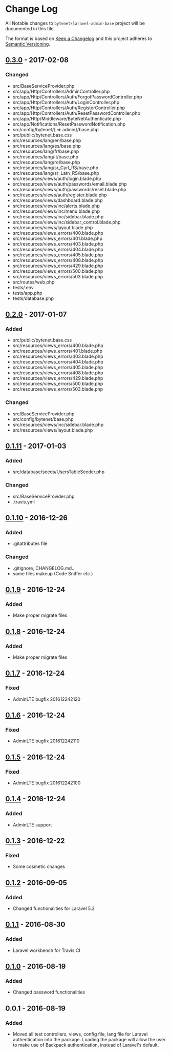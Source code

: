 # Change Log

All Notable changes to `bytenet\laravel-admin-base` project will be documented in this file.


The format is based on [Keep a Changelog](http://keepachangelog.com/) and this project adheres to [Semantic Versioning](http://semver.org/).


## [0.3.0] - 2017-02-08
### Changed
- src/BaseServiceProvider.php
- src/app/Http/Controllers/AdminController.php
- src/app/Http/Controllers/Auth/ForgotPasswordController.php
- src/app/Http/Controllers/Auth/LoginController.php
- src/app/Http/Controllers/Auth/RegisterController.php
- src/app/Http/Controllers/Auth/ResetPasswordController.php
- src/app/Http/Middleware/ByteNetAuthenticate.php
- src/app/Notifications/ResetPasswordNotification.php
- src/config/bytenet/{ => admin}/base.php
- src/public/bytenet.base.css
- src/resources/lang/en/base.php
- src/resources/lang/es/base.php
- src/resources/lang/fr/base.php
- src/resources/lang/it/base.php
- src/resources/lang/ro/base.php
- src/resources/lang/sr_Cyrl_RS/base.php
- src/resources/lang/sr_Latn_RS/base.php
- src/resources/views/auth/login.blade.php
- src/resources/views/auth/passwords/email.blade.php
- src/resources/views/auth/passwords/reset.blade.php
- src/resources/views/auth/register.blade.php
- src/resources/views/dashboard.blade.php
- src/resources/views/inc/alerts.blade.php
- src/resources/views/inc/menu.blade.php
- src/resources/views/inc/sidebar.blade.php
- src/resources/views/inc/sidebar_control.blade.php
- src/resources/views/layout.blade.php
- src/resources/views_errors/400.blade.php
- src/resources/views_errors/401.blade.php
- src/resources/views_errors/403.blade.php
- src/resources/views_errors/404.blade.php 
- src/resources/views_errors/405.blade.php 
- src/resources/views_errors/408.blade.php 
- src/resources/views_errors/429.blade.php 
- src/resources/views_errors/500.blade.php 
- src/resources/views_errors/503.blade.php
- src/routes/web.php
- tests/.env
- tests/app.php
- tests/database.php

## [0.2.0] - 2017-01-07
### Added
- src/public/bytenet.base.css
- src/resources/views_errors/400.blade.php
- src/resources/views_errors/401.blade.php
- src/resources/views_errors/403.blade.php
- src/resources/views_errors/404.blade.php
- src/resources/views_errors/405.blade.php
- src/resources/views_errors/408.blade.php
- src/resources/views_errors/429.blade.php
- src/resources/views_errors/500.blade.php
- src/resources/views_errors/503.blade.php

### Changed
- src/BaseServiceProvider.php
- src/config/bytenet/base.php
- src/resources/views/inc/sidebar.blade.php
- src/resources/views/layout.blade.php

## [0.1.11] - 2017-01-03
### Added
- src/database/seeds/UsersTableSeeder.php

### Changed
- src/BaseServiceProvider.php
- .travis.yml

## [0.1.10] - 2016-12-26
### Added
- .gitattributes file

### Changed
- .gitignore, CHANGELOG.md...
- some files makeup (Code Sniffer etc.)

## [0.1.9] - 2016-12-24
### Added
- Make proper migrate files

## [0.1.8] - 2016-12-24
### Added
- Make proper migrate files

## [0.1.7] - 2016-12-24
### Fixed
- AdminLTE bugfix 201612242120

## [0.1.6] - 2016-12-24
### Fixed
- AdminLTE bugfix 201612242110

## [0.1.5] - 2016-12-24
### Fixed
- AdminLTE bugfix 201612242100

## [0.1.4] - 2016-12-24
### Added
- AdminLTE support

## [0.1.3] - 2016-12-22
### Fixed
- Some cosmetic changes

## [0.1.2] - 2016-09-05
### Added
- Changed functionalities for Laravel 5.3

## [0.1.1] - 2016-08-30
### Added
- Laravel workbench for Travis CI

## [0.1.0] - 2016-08-19
### Added
- Changed password functionalities

## 0.0.1 - 2016-08-19
### Added
- Moved all test controllers, views, config file, lang file for Laravel authentication into the package. Loading the package will allow the user to make use of Backpack authentication, instead of Laravel's default.

[0.3.0]: https://github.com/ByteNet-Serbia/laravel-admin-base/compare/v0.2.0...v0.3.0
[0.2.0]: https://github.com/ByteNet-Serbia/laravel-admin-base/compare/v0.1.11...v0.2.0
[0.1.11]: https://github.com/ByteNet-Serbia/laravel-admin-base/compare/v0.1.10...v0.1.11
[0.1.10]: https://github.com/ByteNet-Serbia/laravel-admin-base/compare/v0.1.9...v0.1.10
[0.1.9]: https://github.com/ByteNet-Serbia/laravel-admin-base/compare/v0.1.8...v0.1.9
[0.1.8]: https://github.com/ByteNet-Serbia/laravel-admin-base/compare/v0.1.7...v0.1.8
[0.1.7]: https://github.com/ByteNet-Serbia/laravel-admin-base/compare/v0.1.6...v0.1.7
[0.1.6]: https://github.com/ByteNet-Serbia/laravel-admin-base/compare/v0.1.5...v0.1.6
[0.1.5]: https://github.com/ByteNet-Serbia/laravel-admin-base/compare/v0.1.4...v0.1.5
[0.1.4]: https://github.com/ByteNet-Serbia/laravel-admin-base/compare/v0.1.3...v0.1.4
[0.1.3]: https://github.com/ByteNet-Serbia/laravel-admin-base/compare/v0.1.2...v0.1.3
[0.1.2]: https://github.com/ByteNet-Serbia/laravel-admin-base/compare/v0.1.1...v0.1.2
[0.1.1]: https://github.com/ByteNet-Serbia/laravel-admin-base/compare/v0.1.0...v0.1.1
[0.1.0]: https://github.com/ByteNet-Serbia/laravel-admin-base/compare/v0.0.1...v0.1.0
